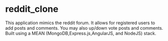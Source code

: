 # reddit_clone

This application mimics the reddit forum.  It allows for registered users to add posts and comments.  You may also up/down vote posts and comments.  Built using a MEAN (MongoDB,Express.js,AngularJS, and NodeJS) stack.
